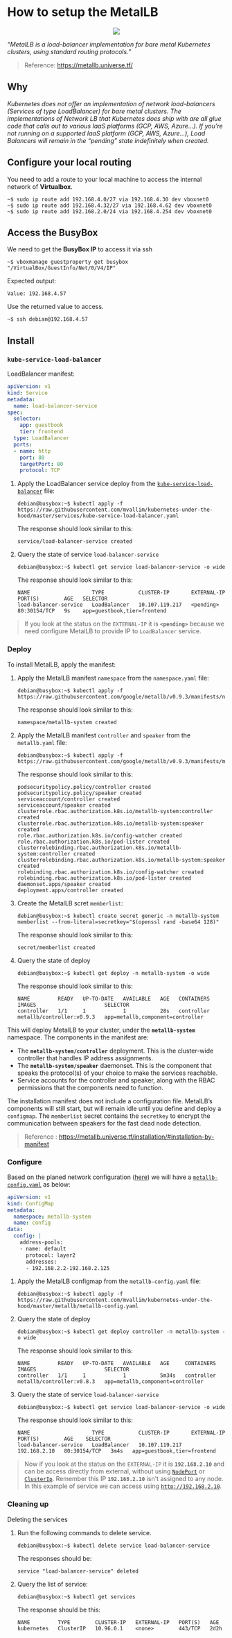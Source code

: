 # How to setup the MetalLB

<p align="center">
  <img src="images/metallb-logo.png">
</p>

*“MetalLB is a load-balancer implementation for bare metal Kubernetes clusters, using standard routing protocols.”*

> Reference: https://metallb.universe.tf/

## Why

*Kubernetes does not offer an implementation of network load-balancers (Services of type LoadBalancer) for bare metal clusters. The implementations of Network LB that Kubernetes does ship with are all glue code that calls out to various IaaS platforms (GCP, AWS, Azure…). If you’re not running on a supported IaaS platform (GCP, AWS, Azure…), Load Balancers will remain in the “pending” state indefinitely when created.*

## Configure your local routing

You need to add a route to your local machine to access the internal network of **Virtualbox**.

```console
~$ sudo ip route add 192.168.4.0/27 via 192.168.4.30 dev vboxnet0
~$ sudo ip route add 192.168.4.32/27 via 192.168.4.62 dev vboxnet0
~$ sudo ip route add 192.168.2.0/24 via 192.168.4.254 dev vboxnet0
```

## Access the BusyBox

We need to get the **BusyBox IP** to access it via ssh

```console
~$ vboxmanage guestproperty get busybox "/VirtualBox/GuestInfo/Net/0/V4/IP"
```

Expected output:

```console
Value: 192.168.4.57
```

Use the returned value to access.

```cosole
~$ ssh debian@192.168.4.57
```

## Install

### `kube-service-load-balancer`

LoadBalancer manifest:

```yaml
apiVersion: v1
kind: Service
metadata:  
  name: load-balancer-service
spec:
  selector:
    app: guestbook
    tier: frontend
  type: LoadBalancer
  ports:  
  - name: http
    port: 80
    targetPort: 80
    protocol: TCP
```

1. Apply the LoadBalancer service deploy from the [`kube-service-load-balancer`](../services/kube-service-load-balancer.yaml) file:

   ```shell
   debian@busybox:~$ kubectl apply -f https://raw.githubusercontent.com/mvallim/kubernetes-under-the-hood/master/services/kube-service-load-balancer.yaml
   ```

   The response should look similar to this:

   ```text
   service/load-balancer-service created
   ```

2. Query the state of service `load-balancer-service`

   ```shell
   debian@busybox:~$ kubectl get service load-balancer-service -o wide
   ```

   The response should look similar to this:

   ```text
   NAME                    TYPE           CLUSTER-IP       EXTERNAL-IP   PORT(S)        AGE   SELECTOR
   load-balancer-service   LoadBalancer   10.107.119.217   <pending>     80:30154/TCP   9s    app=guestbook,tier=frontend
   ```

> If you look at the status on the `EXTERNAL-IP` it is **`<pending>`** because we need configure MetalLB to provide IP to `LoadBalancer` service.

### Deploy

To install MetalLB, apply the manifest:

1. Apply the MetalLB manifest `namespace` from the `namespace.yaml` file:

   ```console
   debian@busybox:~$ kubectl apply -f https://raw.githubusercontent.com/google/metallb/v0.9.3/manifests/namespace.yaml
   ```

      The response should look similar to this:

   ```text
   namespace/metallb-system created
   ```

2. Apply the MetalLB manifest `controller` and `speaker` from the `metallb.yaml` file:

   ```console
   debian@busybox:~$ kubectl apply -f https://raw.githubusercontent.com/google/metallb/v0.9.3/manifests/metallb.yaml
   ```

   The response should look similar to this:

   ```text
   podsecuritypolicy.policy/controller created
   podsecuritypolicy.policy/speaker created
   serviceaccount/controller created
   serviceaccount/speaker created
   clusterrole.rbac.authorization.k8s.io/metallb-system:controller created
   clusterrole.rbac.authorization.k8s.io/metallb-system:speaker created
   role.rbac.authorization.k8s.io/config-watcher created
   role.rbac.authorization.k8s.io/pod-lister created
   clusterrolebinding.rbac.authorization.k8s.io/metallb-system:controller created
   clusterrolebinding.rbac.authorization.k8s.io/metallb-system:speaker created
   rolebinding.rbac.authorization.k8s.io/config-watcher created
   rolebinding.rbac.authorization.k8s.io/pod-lister created
   daemonset.apps/speaker created
   deployment.apps/controller created
   ```

3. Create the MetalLB scret `memberlist`:

   ```console
   debian@busybox:~$ kubectl create secret generic -n metallb-system memberlist --from-literal=secretkey="$(openssl rand -base64 128)"
   ```

   The response should look similar to this:

   ```text
   secret/memberlist created
   ```

4. Query the state of deploy

   ```shell
   debian@busybox:~$ kubectl get deploy -n metallb-system -o wide
   ```

   The response should look similar to this:

   ```text
   NAME         READY   UP-TO-DATE   AVAILABLE   AGE   CONTAINERS   IMAGES                      SELECTOR
   controller   1/1     1            1           28s   controller   metallb/controller:v0.9.3   app=metallb,component=controller
   ```

This will deploy MetalLB to your cluster, under the **`metallb-system`** namespace. The components in the manifest are:

* The **`metallb-system/controller`** deployment. This is the cluster-wide controller that handles IP address assignments.  
* The **`metallb-system/speaker`** daemonset. This is the component that speaks the protocol(s) of your choice to make the services reachable.  
* Service accounts for the controller and speaker, along with the RBAC permissions that the components need to function. 

The installation manifest does not include a configuration file. MetalLB’s components will still start, but will remain idle until you define and deploy a `configmap`. The `memberlist` secret contains the `secretkey` to encrypt the communication between speakers for the fast dead node detection.

> Reference : https://metallb.universe.tf/installation/#installation-by-manifest

### Configure

Based on the planed network configuration ([here](/documentation/network-segmentation.md#loadbalancer)) we will have a [`metallb-config.yaml`](../metallb/metallb-config.yaml) as below:

```yaml
apiVersion: v1
kind: ConfigMap
metadata:
  namespace: metallb-system
  name: config
data:
  config: |
    address-pools:
    - name: default
      protocol: layer2
      addresses:
      - 192.168.2.2-192.168.2.125
```

1. Apply the MetalLB configmap from the `metallb-config.yaml` file:

   ```console
   debian@busybox:~$ kubectl apply -f https://raw.githubusercontent.com/mvallim/kubernetes-under-the-hood/master/metallb/metallb-config.yaml
   ```

2. Query the state of deploy

   ```console
   debian@busybox:~$ kubectl get deploy controller -n metallb-system -o wide
   ```

   The response should look similar to this:

   ```text
   NAME         READY   UP-TO-DATE   AVAILABLE   AGE     CONTAINERS   IMAGES                      SELECTOR
   controller   1/1     1            1           5m34s   controller   metallb/controller:v0.8.3   app=metallb,component=controller
   ```

3. Query the state of service `load-balancer-service`

   ```console
   debian@busybox:~$ kubectl get service load-balancer-service -o wide
   ```

   The response should look similar to this:

   ```text
   NAME                    TYPE           CLUSTER-IP       EXTERNAL-IP    PORT(S)        AGE    SELECTOR
   load-balancer-service   LoadBalancer   10.107.119.217   192.168.2.10   80:30154/TCP   3m4s   app=guestbook,tier=frontend
   ```

> Now if you look at the status on the `EXTERNAL-IP` it is **`192.168.2.10`** and can be access directly from external, without using [`NodePort`](/documentation/kube.md#service) or [`ClusterIp`](/documentation/kube.md#service). Remember this IP **`192.168.2.10`** isn't assigned to any node. In this example of service we can access using [`http://192.168.2.10`](http://192.168.2.10).

### Cleaning up

Deleting the services

1. Run the following commands to delete service.

   ```console
   debian@busybox:~$ kubectl delete service load-balancer-service
   ```

   The responses should be:

   ```text
   service "load-balancer-service" deleted
   ```

2. Query the list of service:

   ```console
   debian@busybox:~$ kubectl get services
   ```

   The response should be this:

   ```text
   NAME         TYPE        CLUSTER-IP   EXTERNAL-IP   PORT(S)   AGE
   kubernetes   ClusterIP   10.96.0.1    <none>        443/TCP   2d2h
   ```

